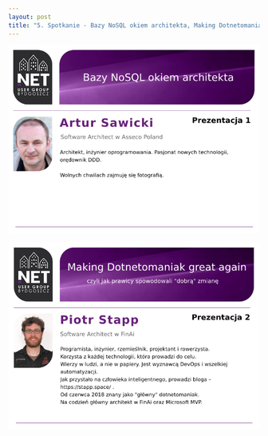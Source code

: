 ```yaml
---
layout: post
title: "5. Spotkanie - Bazy NoSQL okiem architekta, Making Dotnetomaniak great again, czyli jak prawnicy spowodowali dobrą zmianę"  
---
```


![Prezentacja 1](/assets/2019-06-04-1.png)

![Prezentacja 2](/assets/2019-06-04-2.png)

